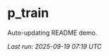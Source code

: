 # p_train

Auto-updating README demo.

<!--START_SECTION:status-->
_Last run: 2025-09-19 07:19 UTC_
<!--END_SECTION:status-->












































































































































































































































































































































































































































































































































































































































































































